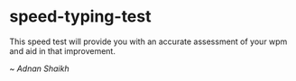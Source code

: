 # speed-typing-test

This speed test will provide you with an accurate assessment of your wpm and aid in that improvement.

~ *Adnan Shaikh*
